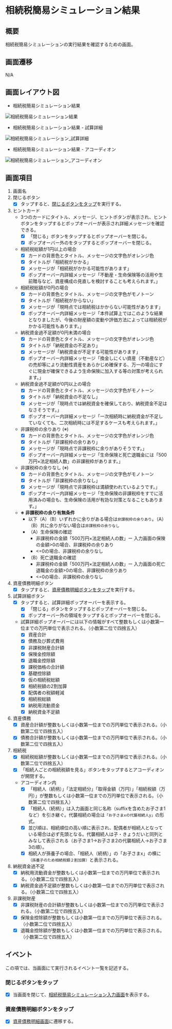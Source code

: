 # 相続税簡易シミュレーション結果

## 概要

相続税簡易シミュレーションの実行結果を確認するための画面。

## 画面遷移

N/A

## 画面レイアウト図

- 相続税簡易シミュレーション結果

![相続税簡易シミュレーション結果](./images/相続税簡易シミュレーション結果.drawio.png)

- 相続税簡易シミュレーション結果 - 試算詳細

![相続税簡易シミュレーション_試算詳細](./images/相続税簡易シミュレーション結果_試算詳細.drawio.png)

- 相続税簡易シミュレーション結果 - アコーディオン

![相続税簡易シミュレーション_アコーディオン](./images/相続税簡易シミュレーション結果_アコーディオン.drawio.png)

## 画面項目

1. 画面名
2. 閉じるボタン
    - [x] タップすると、[閉じるボタンをタップ](#閉じるボタンをタップ)を実行する。
3. ヒントカード
    - 3つのカードにタイトル、メッセージ、ヒントボタンが表示され、ヒントボタンをタップするとポップオーバーが表示され詳細メッセージを確認できる。
        - [x] 「閉じる」ボタンをタップするとポップオーバーを閉じる。
        - [x] ポップオーバー外のをタップするとポップオーバーを閉じる。
    - 相続税総額が1円以上の場合
        - [x] カードの背景色とタイトル、メッセージの文字色がオレンジ色
        - [x] タイトルが「相続税がかかる」
        - [x] メッセージが「相続税がかかる可能性があります」
        - [x] ポップオーバー内詳細メッセージ「不動産・生命保険等の活用や生前贈与など、資産構成の見直しを検討することも考えられます。」
    - 相続税総額が0円の場合
        - [x] カードの背景色とタイトル、メッセージの文字色がモノトーン
        - [x] タイトルが「相続税がからない」
        - [x] メッセージが「現時点では相続税はかからない可能性があります」
        - [x] ポップオーバー内詳細メッセージ「本件試算上ではこのような結果となりましたが、今後の財産額の変動や評価方法によっては相続税がかかる可能性もあります。」
    - 納税資金過不足額が0円未満の場合
        - [x] カードの背景色とタイトル、メッセージの文字色がオレンジ色
        - [x] タイトルが「納税資金の不足あり」
        - [x] メッセージが「納税資金が不足する可能性があります」
        - [x] ポップオーバー内詳細メッセージ「換金しにくい資産（不動産など）の売却等により流動性資産をあらかじめ確保する、万一の場合にすぐに現金が確保できるよう生命保険に加入する等の対策が考えられます。」
    - 納税資金過不足額が0円以上の場合
        - [x] カードの背景色とタイトル、メッセージの文字色がモノトーン
        - [x] タイトルが「納税資金の不足なし」
        - [x] メッセージが「現時点では納税資金を確保しており、納税資金不足はなさそうです。」
        - [x] ポップオーバー内詳細メッセージ「一次相続時に納税資金が不足していなくても、二次相続時には不足するケースも考えられます。」
    - 非課税枠の余りあり (※)
        - [x] カードの背景色とタイトル、メッセージの文字色がオレンジ色
        - [x] タイトルが「非課税枠の余りあり」
        - [x] メッセージが「現時点で非課税枠に余りがありそうです。」
        - [x] ポップオーバー内詳細メッセージ「生命保険と死亡退職金には「500万円×法定相続人数」の非課税枠があります。」
    - 非課税枠の余りなし (※)
        - [x] カードの背景色とタイトル、メッセージの文字色がモノトーン
        - [x] タイトルが「非課税枠の余りなし」
        - [x] メッセージが「現時点で非課税枠は満額使われているようです。」
        - [x] ポップオーバー内詳細メッセージ「生命保険の非課税枠をすでに活用済みの場合も、生命保険の活用が有効な対策となることもあります。」
    - **※ 非課税枠の余り有無条件**
        - 以下（A）（B）いずれかに余りがある場合は`非課税枠の余りあり`。（A）（B）共に余りがない場合は`非課税枠の余りなし`
        - （A）生命保険の確認
            - 非課税枠の金額「500万円×法定相続人の数」ー 入力画面の保険の金額>0の場合、非課税枠の余りあり
            - <=0の場合、非課税枠の余りなし
        - （B）死亡退職金の確認
            - 非課税枠の金額「500万円×法定相続人の数」ー 入力画面の死亡退職金の金額>0の場合、非課税枠の余りあり
            - <=0の場合、非課税枠の余りなし
4. 資産債務明細ボタン
    - [x] タップすると、[資産債務明細ボタンをタップ](#資産債務明細ボタンをタップ)を実行する。
5. 試算詳細ボタン
    - [x] タップすると、試算詳細ポップオーバーを表示する。
        - [x] 「閉じる」ボタンをタップするとポップオーバーを閉じる。
        - [x] ポップオーバー外の領域をタップするとポップオーバーを閉じる。
    - 試算詳細ポップオーバーには以下の情報がすべて整数もしくは小数第一位までの万円単位で表示される。（小数第二位で四捨五入）
        - [x] 資産合計
        - [x] 債務及び葬式費用
        - [x] 非課税財産合計額
        - [x] 保険金控除額
        - [x] 退職金控除額
        - [x] 課税価格の合計額
        - [x] 基礎控除額
        - [x] 仮の相続税総額
        - [x] 相続税額の2割加算
        - [x] 配偶者の税額軽減
        - [x] 相続税総額
        - [x] 納税用流動資金
        - [x] 納税資金不足額
6. 資産債務
    - [x] 資産合計額が整数もしくは小数第一位までの万円単位で表示される。（小数第二位で四捨五入）
    - [x] 債務合計額が整数もしくは小数第一位までの万円単位で表示される。（小数第二位で四捨五入）
7. 相続税
    - [x] 相続税総額が整数もしくは小数第一位までの万円単位で表示される。（小数第二位で四捨五入）
    - [x] 「相続人ごとの相続税額を見る」ボタンをタップするとアコーディオンが開閉する。
    - アコーディオン内
        - [x] 「相続人（続柄）」「法定相続分」「取得金額（万円）」「相続税額（万円）」が整数もしくは小数第一位までの万円単位で表示される。（小数第二位で四捨五入）
        - [x] 「相続人（続柄）」は入力画面と同じ名称（suffixを含めたお子さま1など）を引き継ぐ。代襲相続の場合は`「お子さまxの代襲相続人y」`の形式。
        - [x] 並び順は、相続順位の高い順に表示され、配偶者が相続人となっている場合は必ず先頭となる。代襲相続人は子・きょうだいと同列とみなして表示される（お子さま1→お子さま2の代襲相続人→お子さま3の順）。
        - [x] 相続人が孫養子の場合、「相続人（続柄）」の「お子さまx」の横に`（孫養子のため相続税額２割加算）`と表示される。
8. 納税資金過不足
    - [x] 納税用流動資金が整数もしくは小数第一位までの万円単位で表示される。（小数第二位で四捨五入）
    - [x] 納税資金過不足額が整数もしくは小数第一位までの万円単位で表示される。（小数第二位で四捨五入）
9. 非課税財産
    - [x] 非課税財産の合計額が整数もしくは小数第一位までの万円単位で表示される。（小数第二位で四捨五入）
    - [x] 保険金控除額が整数もしくは小数第一位までの万円単位で表示される。（小数第二位で四捨五入）
    - [x] 退職金控除額が整数もしくは小数第一位までの万円単位で表示される。（小数第二位で四捨五入）

## イベント

この項では、当画面にて実行されるイベント一覧を記述する。

### 閉じるボタンをタップ

- [x] 当画面を閉じて、[相続税簡易シミュレーション入力画面](./相続税簡易シミュレーション入力.md)を表示する。

### 資産債務明細ボタンをタップ

- [x] [資産債務明細画面](./相続税簡易シミュレーション結果_資産債務明細.md)に遷移する。
